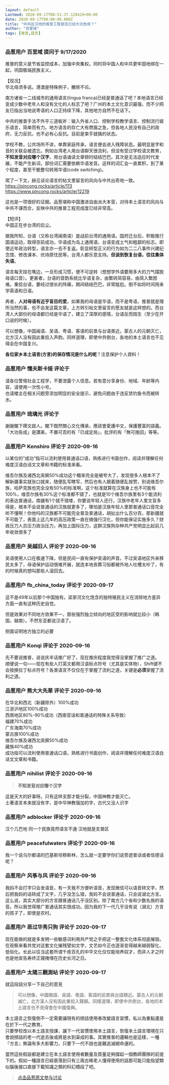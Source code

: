 ```yaml
---
layout: default
Lastmod: 2020-09-17T00:51:37.128429+00:00
date: 2020-09-17T00:00:00.000Z
title: "中共在汉地的推普工程是否已经大功告成？"
author: "百里域"
tags: [推普,語言]
---
```



### 品葱用户 **百里域** 提问于 9/17/2020
    
推普的意义是节省监控成本，加强中央集权。同时将中国人和中共更牢固地绑在一起，巩固极端民族主义。  
  
【现况】  
华北毋须多说。港澳是特殊例子，撇除不论。  
  
南方诸省一二线城市的通用语言(lingua franca)已经是普通话了吧？本地语言已经变成少数中老年人和没有文化的人标志了吧？广州的本土文化意识最强，而不少网友已指出当地说粤语的人口正持续下降，其他地方自然不在话下。  
  
中共的推普手法不外乎三道板斧：输入外省人口、控制学校教学语言、控制流行娱乐语言，简单而有力。地方语言的存亡大有燃眉之急，但各地人民没有自己的政府，无力反抗，也不必有心反抗。目前是束手就擒的状态。  
  
学校不教，公共场所不讲，单靠家庭传承，语言便会进入残障状态。最明显是字和音的关联会被遗忘。例如台湾老人用台语聊天很流利，但没有受过学校语文教育，**不知发音对应哪个汉字**，用台语诵读文章顿时结结巴巴。其次是无法适应时代发展，不能产生新词，部份词汇需要依赖华语发音。这样的词汇会一直累积，到了某个程度，甚至干脆整句转用华语(code switching)。  
  
爬了一下文，赫见谈论语言的帖文里留言的风向与中共出奇地一致。  
https://pincong.rocks/article/113  
https://www.pincong.rocks/article/12219  
  
这也是一项很好的证据。品葱堪称中国激进自由派大本营，对待本土语言的风向与中共不谋而合，反映中共的推普工程完成度已经非常高。  
  
【短评】  
中国正在步台湾的后尘。  
  
据我所知，台语（又称台湾闽南语）是战前台湾的通用语。国府迁台后，积极推行国语运动，取得空前成功，华语成为岛上通用语，台语变成土气和粗鄙的标志。即使近年政治转型，语言亦一去不复返。彰显转型正义的行为如为二二八事件兴建纪念馆、修改课本、优待原住民等，台湾人都乐意支持。**但谈到恢复台语，往往集体失语**。  
  
语言每天挂在嘴边，一旦形成习惯，便不可逆转（想想学外语要用多大的力气摆脱母语口音）。更甚者，台语的音韵系统比华语复杂，由繁转简容易，由简入繁困难。重拾台语，要经过很长的阵痛，期间结结巴巴，非常尴尬。倒不如将时间用来学英语和日语。  
  
再者，**人对母语有近乎盲目的爱**。如果我的母语是华语，而不是粤语，推普就是理所当然的事，也不会发这篇文章，上方转引帖文里留言的葱友就是这样想的。而台湾人大部份的母语都已经是华语了，建立了深厚的感情，台语反而陌生（至少在开口说的时候）。  
  
可以想像，中国闽语、吴语、粤语、客语的前景与台语类近。蒙古人的元朝灭亡，北方汉人没有因此重拾入声韵。同样道理，即使中共倒台，各地的本土语言也不见得会在中国复兴。  
  
**各位家乡本土语言(方言)的保存情况是什么的呢**？注意保护个人資料！
    
                

### 品葱用户 **懦夫斯卡娅** 评论于 
        
请各位警惕社会工程学，不要泄露个人信息。若有意分享身份、地域、年龄等内容，请使用一次性小号。  
也请楼主在相关问题旁添加明显的安全提示，避免问题由于违反禁钓鱼令而被转水。
        
                

### 品葱用户 **琉璃光** 评论于 
        
謝謝閣下撰文啟人。閣下既然關心文化傳承，應該會愛護中文，保護豐富的語義。「大功告成」是讚美，不置可否的有「已成定局」，批評的有「無可挽回」等等。
        
                

### 品葱用户 **Kenshiro** 评论于 2020-09-16
        
以某位的“成功”指可以流利使用普通话口语，熟练进行书面创作，阅读并理解任何难度汉语白话文文章和书籍的标准来看。  
  
维吾尔族及诸西北突厥50%成功这个概率完全是被夸大了，发现很多人根本不了解新疆事实就张口就来，随便乱写瞎写，然后也有人跟着随便乱按赞，别说维吾尔族，哈萨克族也完全没有50%的标准啊，这个标准就算在汉族身上也不可能有100%，维吾尔族有30%这个标准都不错了，也就是10个维吾尔族里有3个能流利的表达普通话，南疆有1个就不错喽，你要说年轻人还行，汉族中老年人里文盲多得是，根本不会说普通话的汉族就更多了，哪怕是汉族年轻人里那普通话口音完全听不懂啊！你他吗的汉族都不可能完全普及普通话，胡扯出什么百分百，那新疆就不可能了，表面上这几年的高压政策一直在搞强行汉化，但你能保证实施多久？财政压力人员压力政治压力，再加上国际压力，这群汉族狗杂种共产党明显比起前几年收敛很多了
        
                

### 品葱用户 **吴越旧人** 评论于 2020-09-16
        
吴语使用人口在极速下降，但是民间一直有保护吴语的声音。不过吴语地区外来移民太多了，母语保护运动很难开展，就连本地丧葬习俗都被外地人吐槽太吵了，有的时候真的想叫那些人滚回去。
        
                

### 品葱用户 **fb_china_today** 评论于 2020-09-17
        
这不是49年以后那个中国独有。梁家河文化饱含的独特殖民主义在消除地方差异方面一直有这种历史自觉。  
  
但是效果对不同地方效果不一，那些强烈独立倾向的地区受的影响就比较小（韩国，越南）。不然东亚都说汉语了。  
  
侧面证明地方独立的必要
        
                

### 品葱用户 **Konqi** 评论于 2020-09-16
        
先不要说推普，说说庆丰话推广好了，现在推庆程度我觉得没掌握了推广之道。  
顺便说一句——现在有些人打英文都用汉语标点符号（尤其是实体物），Shift键不会按换拉丁标点符号？各类语言不仅仅在于掌握了流利之道，关键是**必须**掌握了流利之道。
        
                

### 品葱用户 **熊大大先辈** 评论于 2020-09-16
        
在华北和西北（新疆除外）100%成功  
江浙沪地区100%成功  
西南地区80%-90%成功（西南官话和普通话的特殊关系导致）  
福建70%成功  
广东海南70%成功  
蒙古族100%成功  
维吾尔族及诸西北突厥50%成功  
藏族40%成功  
成功指可以流利使用普通话口语，熟练进行书面创作，阅读并理解任何难度汉语白话文文章和书籍。
        
                

### 品葱用户 **nihilist** 评论于 2020-09-16
        
> **不知发音对应哪个汉字**

  
这是天大的好事呀。只有这样支那才能分裂，中国神教才能灭亡。  
土著语言本来就没有字，是中华神教强加的字，古代又没人识字
        
                

### 品葱用户 **adblocker** 评论于 2020-09-16
        
汉个几巴地 同一个民族竟然语言不通 汉地就是支普区
        
                

### 品葱用户 **peacefulwaters** 评论于 2020-09-16
        
我一个说乌尔都语的巴基斯坦穆斯林，怎么就一定要学你们说旁遮普话或者信德话呢？
        
                

### 品葱用户 **风筝与风** 评论于 2020-09-16
        
我妈不会打字只会发语音，有一天我不方便听语音，发现微信可以语音转文字，然后把我妈的话转成了文字，几乎没怎么错，我妈不会说普通话，只会说湖北方言。这么说，其实大部分的方言跟普通话几乎没区别。除了南方几个省和少数名族的语音。所以我觉得推广普通话其实很成功。因为我的下一代几乎没有说（湖北）方言的孩子了，即使是农村。
        
                

### 品葱用户 **恶过华秀只狗** 评论于 2020-09-17
        
现在能做的就是多发明一些敏感词利用共产党之手把这一整套文化体系彻底摧毁。在观察来看共党对这套文化摧残譬如文字，文艺如今正也逐渐变得越来越弱智化、低俗化。长此以往当这套所谓千疮百孔的中华文化仅仅能培养奴才，而非人才之时也是他宣告寿终正寝掩埋在历史长河之日。
        
                

### 品葱用户 **太陽三觀測站** 评论于 2020-09-17
        
就這段話分享一下自己的意見  

> 可以想像，中國閩語、吳語、粵語、客語的前景與台語類近。蒙古人的元朝滅亡，北方漢人沒有因此重拾入聲韻。同樣道理，即使中共倒台，各地的本土語言也不見得會在中國復興。

  
  
本土語言之恢復倒不一定需要讓現有的撈話使用者改變語言習慣，私以為重點還是在於下一代之教育。  
只要學校改以本土語言授課，讓下一代習慣使用本土語言，恢復本土語言環境在只會說撈話的老一代逝去後或將是水到渠成的事。其實推普的邏輯也是這樣，一種『方言』無論有多大影響力，只要下一代不說也是難逃滅絕命運的。  
  
當然這些假設都是建立在本土語言使用者數量及質量足夠撐起一個教師團隊的前提下的。假如一種語言已經衰落到只有三兩古稀老人懂得使用的話那可能只能指望類似腦後接口直接下載知識之類的科幻橋段了吧。
        
                





> [点击品葱原文参与讨论](https://pincong.rocks/question/31078)

